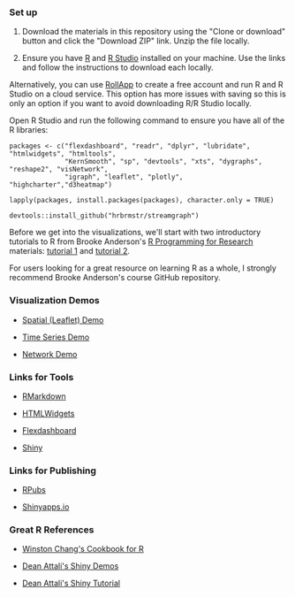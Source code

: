### Set up

1.  Download the materials in this repository using the "Clone or download" button and click the "Download ZIP" link. Unzip the file locally.

2.  Ensure you have [R](http://archive.linux.duke.edu/cran/) and [R Studio](https://www.rstudio.com/products/rstudio/download/) installed on your machine. Use the links and follow the instructions to download each locally.

Alternatively, you can use [RollApp](https://www.rollapp.com/) to create a free account and run R and R Studio on a cloud service. This option has more issues with saving so this is only an option if you want to avoid downloading R/R Studio locally.

Open R Studio and run the following command to ensure you have all of the R libraries:

```{r}
packages <- c("flexdashboard", "readr", "dplyr", "lubridate", "htmlwidgets", "htmltools",
              "KernSmooth", "sp", "devtools", "xts", "dygraphs", "reshape2", "visNetwork",
              "igraph", "leaflet", "plotly", "highcharter","d3heatmap")

lapply(packages, install.packages(packages), character.only = TRUE)

devtools::install_github("hrbrmstr/streamgraph")
```

Before we get into the visualizations, we'll start with two introductory tutorials to R from Brooke Anderson's [R Programming for Research](https://github.com/geanders/RProgrammingForResearch) materials: [tutorial 1](https://github.com/geanders/RProgrammingForResearch/raw/master/slides/CourseNotes_Week1.pdf) and [tutorial 2](https://github.com/geanders/RProgrammingForResearch/raw/master/slides/CourseNotes_Week2.pdf). 

For users looking for a great resource on learning R as a whole, I strongly recommend Brooke Anderson's course GitHub repository.

### Visualization Demos

*   [Spatial (Leaflet) Demo](https://rpubs.com/ryanwesslen/241940)

*   [Time Series Demo](https://rpubs.com/ryanwesslen/242027)

*   [Network Demo](http://rpubs.com/ryanwesslen/245435)

### Links for Tools

*   [RMarkdown](http://rmarkdown.rstudio.com/)

*   [HTMLWidgets](http://www.htmlwidgets.org/)

*   [Flexdashboard](http://rmarkdown.rstudio.com/flexdashboard/)

*   [Shiny](https://shiny.rstudio.com/)

### Links for Publishing

*   [RPubs](https://rpubs.com/)

*   [Shinyapps.io](https://www.shinyapps.io/)

### Great R References

*   [Winston Chang's Cookbook for R](http://www.cookbook-r.com/)

*   [Dean Attali's Shiny Demos](http://deanattali.com/shiny/)

*   [Dean Attali's Shiny Tutorial](http://deanattali.com/blog/building-shiny-apps-tutorial/)
